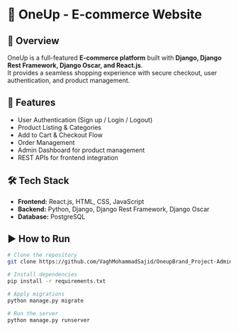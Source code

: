 # 🛒 OneUp - E-commerce Website

## 📌 Overview
OneUp is a full-featured **E-commerce platform** built with **Django, Django Rest Framework, Django Oscar, and React.js**.  
It provides a seamless shopping experience with secure checkout, user authentication, and product management.

## 🚀 Features
- User Authentication (Sign up / Login / Logout)
- Product Listing & Categories
- Add to Cart & Checkout Flow
- Order Management
- Admin Dashboard for product management
- REST APIs for frontend integration

## 🛠️ Tech Stack
- **Frontend:** React.js, HTML, CSS, JavaScript  
- **Backend:** Python, Django, Django Rest Framework, Django Oscar  
- **Database:** PostgreSQL  

## ▶️ How to Run
```bash
# Clone the repository
git clone https://github.com/VaghMohammadSajid/OneupBrand_Project-Admin_panel-

# Install dependencies
pip install -r requirements.txt

# Apply migrations
python manage.py migrate

# Run the server
python manage.py runserver
